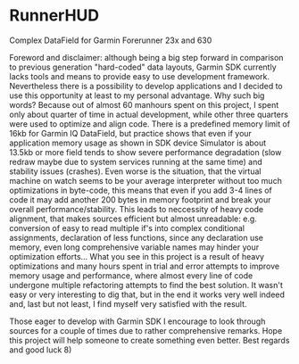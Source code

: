 # RunnerHUD
Complex DataField for Garmin Forerunner 23x and 630

Foreword and disclaimer: although being a big step forward in comparison to previous generation "hard-coded" data layouts, Garmin SDK currently lacks tools and means to provide easy to use development framework. Nevertheless there is a possibility to develop applications and I decided to use this opportunity at least to my personal advantage. Why such big words? Because out of almost 60 manhours spent on this project, I spent only about quarter of time in actual development, while other three quarters were used to optimize and align code. There is a predefined memory limit of 16kb for Garmin IQ DataField, but practice shows that even if your application memory usage as shown in SDK device Simulator is about 13.5kb or more field tends to show severe performance degradation (slow redraw maybe due to system services running at the same time) and stability issues (crashes). Even worse is the situation, that the virtual machine on watch seems to be your average interpreter without too much optimizations in byte-code, this means that even if you add 3-4 lines of code it may add another 200 bytes in memory footprint and break your overall performance/stability. This leads to neccessity of heavy code alignment, that makes sources efficient but almost unreadable: e.g. conversion of easy to read multiple if's into complex conditional assignments, declaration of less functions, since any declaration use memory, even long comprehensive variable names may hinder your optimization efforts... What you see in this project is a result of heavy optimizations and many hours spent in trial and error attempts to improve memory usage and performance, where almost every line of code undergone multiple refactoring attempts to find the best solution. It wasn't easy or very interesting to dig that, but in the end it works very well indeed and, last but not least, I find myself very satisfied with the result.

Those eager to develop with Garmin SDK I encourage to look through sources for a couple of times due to rather comprehensive remarks. Hope this project will help someone to create something even better. Best regards and good luck 8)
